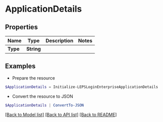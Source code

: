# ApplicationDetails
## Properties

Name | Type | Description | Notes
------------ | ------------- | ------------- | -------------
**Type** | **String** |  | 

## Examples

- Prepare the resource
```powershell
$ApplicationDetails = Initialize-LEPSLoginEnterpriseApplicationDetails  -Type null
```

- Convert the resource to JSON
```powershell
$ApplicationDetails | ConvertTo-JSON
```

[[Back to Model list]](../README.md#documentation-for-models) [[Back to API list]](../README.md#documentation-for-api-endpoints) [[Back to README]](../README.md)

